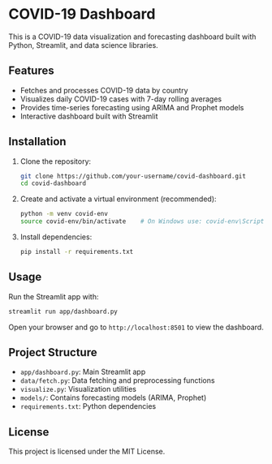 # COVID-19 Dashboard

This is a COVID-19 data visualization and forecasting dashboard built with Python, Streamlit, and data science libraries.

## Features

- Fetches and processes COVID-19 data by country
- Visualizes daily COVID-19 cases with 7-day rolling averages
- Provides time-series forecasting using ARIMA and Prophet models
- Interactive dashboard built with Streamlit

## Installation

1. Clone the repository:
   ```bash
   git clone https://github.com/your-username/covid-dashboard.git
   cd covid-dashboard
   ```

2. Create and activate a virtual environment (recommended):

   ```bash
   python -m venv covid-env
   source covid-env/bin/activate    # On Windows use: covid-env\Scripts\activate
   ```

3. Install dependencies:

   ```bash
   pip install -r requirements.txt
   ```

## Usage

Run the Streamlit app with:

```bash
streamlit run app/dashboard.py
```

Open your browser and go to `http://localhost:8501` to view the dashboard.

## Project Structure

* `app/dashboard.py`: Main Streamlit app
* `data/fetch.py`: Data fetching and preprocessing functions
* `visualize.py`: Visualization utilities
* `models/`: Contains forecasting models (ARIMA, Prophet)
* `requirements.txt`: Python dependencies

## License

This project is licensed under the MIT License.
